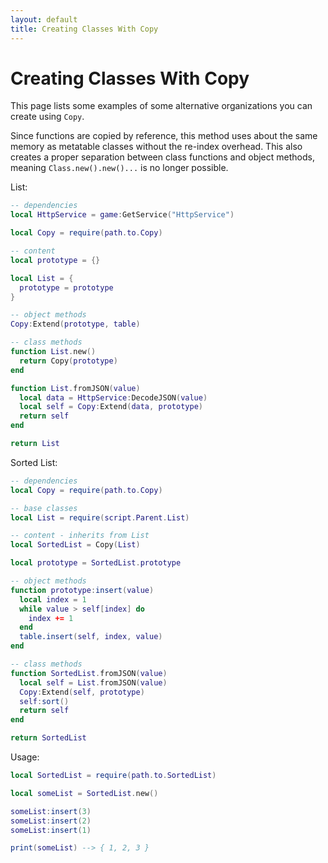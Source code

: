 ```yaml
---
layout: default
title: Creating Classes With Copy
---
```

# Creating Classes With Copy

This page lists some examples of some alternative organizations you can create using `Copy`.

Since functions are copied by reference, this method uses about the same memory as metatable classes without the re-index overhead. This also creates a proper separation between class functions and object methods, meaning `Class.new().new()...` is no longer possible.

List:

```lua
-- dependencies
local HttpService = game:GetService("HttpService")

local Copy = require(path.to.Copy)

-- content
local prototype = {}

local List = {
  prototype = prototype
}

-- object methods
Copy:Extend(prototype, table)

-- class methods
function List.new()
  return Copy(prototype)
end

function List.fromJSON(value)
  local data = HttpService:DecodeJSON(value)
  local self = Copy:Extend(data, prototype)
  return self
end

return List
```

Sorted List:

```lua
-- dependencies
local Copy = require(path.to.Copy)

-- base classes
local List = require(script.Parent.List)

-- content - inherits from List
local SortedList = Copy(List)

local prototype = SortedList.prototype

-- object methods
function prototype:insert(value)
  local index = 1
  while value > self[index] do
    index += 1
  end
  table.insert(self, index, value)
end

-- class methods
function SortedList.fromJSON(value)
  local self = List.fromJSON(value)
  Copy:Extend(self, prototype)
  self:sort()
  return self
end

return SortedList
```

Usage:

```lua
local SortedList = require(path.to.SortedList)

local someList = SortedList.new()

someList:insert(3)
someList:insert(2)
someList:insert(1)

print(someList) --> { 1, 2, 3 }
```
